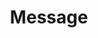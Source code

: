 ---
title: "Message"
permalink: /spells/message/
tags:
  - Spell
available_for:
  - Bard
  - Sorcerer
  - Wizard
level: "Cantrip"
school: "Transmutation"
range: "120 ft"
comp:
  - V
  - S
  - M
material: "a short piece of copper wire."
duration: "1 round"
description: |
  You point your finger toward a creature within range and whisper a message. The target (and only the target) hears the message and can reply in a whisper that only you can hear.

  You can cast this spell through solid objects if you are familiar with the target and know it is beyond the barrier. Magical silence, 1 foot of stone, 1 inch of common metal, a thin sheet of lead, or 3 feet of wood blocks the spell. The spell doesn't have to follow a straight line and can travel freely around corners or through openings.
excerpt: "You point your finger toward a creature within range and whisper a message."
source: "Basic Rules"
---